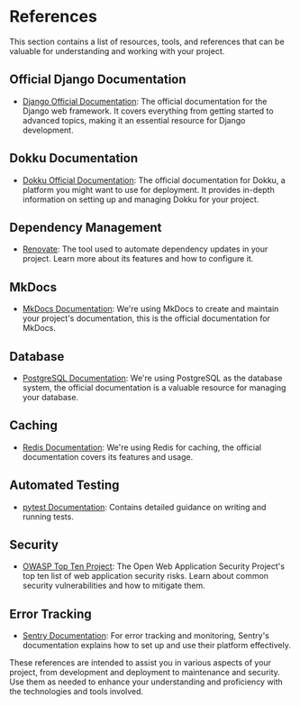 # References

This section contains a list of resources, tools, and references that can be valuable for understanding and working with your project.

## Official Django Documentation

- [Django Official Documentation](https://docs.djangoproject.com/): The official documentation for the Django web framework. It covers everything from getting started to advanced topics, making it an essential resource for Django development.

## Dokku Documentation

- [Dokku Official Documentation](https://dokku.com/): The official documentation for Dokku, a platform you might want to use for deployment. It provides in-depth information on setting up and managing Dokku for your project.

## Dependency Management

- [Renovate](https://docs.renovatebot.com/): The tool used to automate dependency updates in your project. Learn more about its features and how to configure it.

## MkDocs

- [MkDocs Documentation](https://www.mkdocs.org/): We're using MkDocs to create and maintain your project's documentation, this is the official documentation for MkDocs.

## Database

- [PostgreSQL Documentation](https://www.postgresql.org/docs/): We're using PostgreSQL as the database system, the official documentation is a valuable resource for managing your database.

## Caching

- [Redis Documentation](https://redis.io/documentation): We're using Redis for caching, the official documentation covers its features and usage.

## Automated Testing

- [pytest Documentation](https://docs.pytest.org/): Contains detailed guidance on writing and running tests.

## Security

- [OWASP Top Ten Project](https://owasp.org/www-project-top-ten/): The Open Web Application Security Project's top ten list of web application security risks. Learn about common security vulnerabilities and how to mitigate them.

## Error Tracking

- [Sentry Documentation](https://docs.sentry.io/): For error tracking and monitoring, Sentry's documentation explains how to set up and use their platform effectively.

These references are intended to assist you in various aspects of your project, from development and deployment to maintenance and security. Use them as needed to enhance your understanding and proficiency with the technologies and tools involved.
